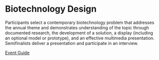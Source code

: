 # Biotechnology Design

Participants select a contemporary biotechnology problem
that addresses the annual theme and demonstrates understanding of the topic through documented research, the
development of a solution, a display (including an optional
model or prototype), and an effective multimedia presentation. Semifinalists deliver a presentation and participate in an
interview.

[Event Guide](https://lwsd.sharepoint.com/:b:/r/sites/GR-JHS-TechnologyStudentAssociation-SCA/Shared%20Documents/23-24/Competition/Event%20Guides/HS%20-%20Biotechnology%20Design.pdf)
